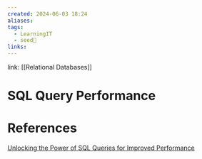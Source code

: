 ```yaml
---
created: 2024-06-03 18:24
aliases: 
tags:
  - LearningIT
  - seed🌱
links:
---
```


link: [[Relational Databases]]

# SQL Query Performance

# References

[Unlocking the Power of SQL Queries for Improved Performance](https://blog.bytebytego.com/p/unlocking-the-power-of-sql-queries)
